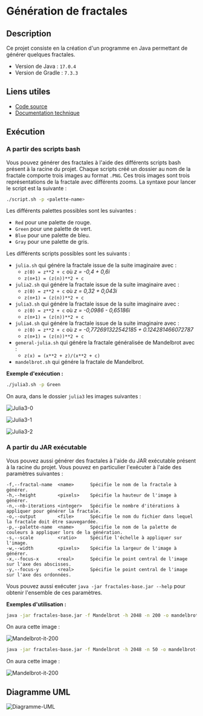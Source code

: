 # Génération de fractales

## Description

Ce projet consiste en la création d'un programme en Java permettant de générer quelques fractales. 

- Version de Java : `17.0.4`
- Version de Gradle : `7.3.3`

## Liens utiles

- [Code source](https://github.com/SebastienCozeDev/fractals-generator/)
- [Documentation technique](https://fractals-generator.cozedev.com/doc/)

## Exécution

### A partir des scripts bash

Vous pouvez générer des fractales à l'aide des différents scripts bash présent à la racine du projet. Chaque scripts créé un dossier au nom de la fractale comporte trois images au format `.PNG`. Ces trois images sont trois représentations de la fractale avec différents zooms. La syntaxe pour lancer le script est la suivante :

```sh
./script.sh -p <palette-name>
```

Les différents palettes possibles sont les suivantes :
- `Red` pour une palette de rouge.
- `Green` pour une palette de vert.
- `Blue` pour une palette de bleu.
- `Gray` pour une palette de gris.

Les différents scripts possibles sont les suivants :
- `julia.sh` qui génére la fractale issue de la suite imaginaire avec :
    - `z(0) = z**2 + c` où *z = -0,4 + 0,6i*
    - `z(n+1) = (z(n))**2 + c`
- `julia2.sh` qui génére la fractale issue de la suite imaginaire avec :
    - `z(0) = z**2 + c` où *z = 0,32 + 0,043i*
    - `z(n+1) = (z(n))**2 + c`
- `julia3.sh` qui génére la fractale issue de la suite imaginaire avec :
    - `z(0) = z**2 + c` où *z = -0,0986 - 0,65186i*
    - `z(n+1) = (z(n))**2 + c`
- `julia4.sh` qui génére la fractale issue de la suite imaginaire avec :
    - `z(0) = z**2 + c` où *z = -0,772691322542185 + 0.124281466072787*
    - `z(n+1) = (z(n))**2 + c`
- `general-julia.sh` qui génére la fractale généralisée de Mandelbrot avec :
    - `z(x) = (x**2 + z)/(x**2 + c)`
- `mandelbrot.sh` qui génére la fractale de Mandelbrot.

__Exemple d'exécution :__

```sh
./julia3.sh -p Green
```

On aura, dans le dossier `julia3` les images suivantes :

![Julia3-0](/readme-img/julia3-0.png)

![Julia3-1](/readme-img/julia3-1.png)

![Julia3-2](/readme-img/julia3-2.png)

### A partir du JAR exécutable

Vous pouvez aussi générer des fractales à l'aide du JAR exécutable présent à la racine du projet. Vous pouvez en particulier l'exécuter à l'aide des paramètres suivantes :

```
-f,--fractal-name  <name>      Spécifie le nom de la fractale à générer.
-h,--height        <pixels>    Spécifie la hauteur de l'image à générer.
-n,--nb-iterations <integer>   Spécifie le nombre d'itérations à appliquer pour générer la fractale.
-o,--output        <file>      Spécifie le nom du fichier dans lequel la fractale doit être sauvegardée.
-p,--palette-name  <name>      Spécifie le nom de la palette de couleurs à appliquer lors de la génération.
-s,--scale         <ratio>     Spécifie l'échelle à appliquer sur l'image.
-w,--width         <pixels>    Spécifie la largeur de l'image à générer.
-x,--focus-x       <real>      Spécifie le point central de l'image sur l'axe des abscisses.
-y,--focus-y       <real>      Spécifie le point central de l'image sur l'axe des ordonnées.
```

Vous pouvez aussi exécuter `java -jar fractales-base.jar --help` pour obtenir l'ensemble de ces paramètres.

__Exemples d'utilisation :__

```bash
java -jar fractales-base.jar -f Mandelbrot -h 2048 -n 200 -o mandelbrot-it-200.png -p Blue -s 0.002048 -w 2048 -x 0 -y 0
```
On aura cette image :

![Mandelbrot-it-200](/readme-img/mandelbrot-it-200.png)

```bash
java -jar fractales-base.jar -f Mandelbrot -h 2048 -n 50 -o mandelbrot-it-50.png -p Green -s 0.002048 -w 2048 -x 0 -y 0
```
On aura cette image :

![Mandelbrot-it-200](/readme-img/mandelbrot-it-50.png)

## Diagramme UML

![Diagramme-UML](/readme-img/UML_diagram.png)
